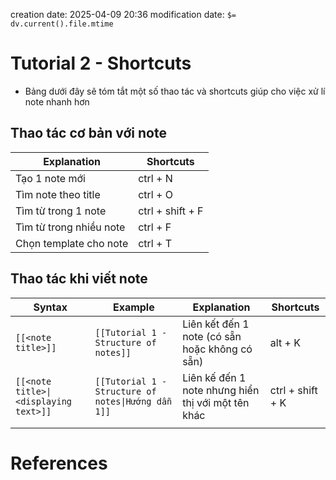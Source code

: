 creation date: 2025-04-09 20:36
modification date: `$= dv.current().file.mtime`

# Tutorial 2 - Shortcuts

- Bảng dưới đây sẽ tóm tắt một số thao tác và shortcuts giúp cho việc xử lí note nhanh hơn

## Thao tác cơ bản với note

| Explanation             | Shortcuts        |
| ----------------------- | ---------------- |
| Tạo 1 note mới          | ctrl + N         |
| Tìm note theo title     | ctrl + O         |
| Tìm từ trong 1 note     | ctrl + shift + F |
| Tìm từ trong nhiều note | ctrl + F         |
| Chọn template cho note  | ctrl + T         |

## Thao tác khi viết note

| Syntax                                | Example                                            | Explanation                                        | Shortcuts        |
| ------------------------------------- | -------------------------------------------------- | -------------------------------------------------- | ---------------- |
| `[[<note title>]]`                    | `[[Tutorial 1 - Structure of notes]]`              | Liên kết đến 1 note (có sẵn hoặc không có sẵn)     | alt + K          |
| `[[<note title>\|<displaying text>]]` | `[[Tutorial 1 - Structure of notes\|Hướng dẫn 1]]` | Liên kế đến 1 note nhưng hiển thị với một tên khác | ctrl + shift + K |
|                                       |                                                    |                                                    |                  |

















# References